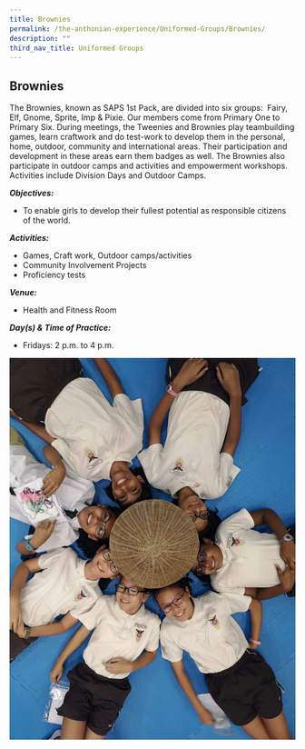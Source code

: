 ```yaml
---
title: Brownies
permalink: /the-anthonian-experience/Uniformed-Groups/Brownies/
description: ""
third_nav_title: Uniformed Groups
---
```

## Brownies 

The Brownies, known as SAPS 1st Pack, are divided into six groups:  Fairy, Elf, Gnome, Sprite, Imp & Pixie. Our members come from Primary One to Primary Six. During meetings, the Tweenies and Brownies play teambuilding games, learn craftwork and do test-work to develop them in the personal, home, outdoor, community and international areas. Their participation and development in these areas earn them badges as well. The Brownies also participate in outdoor camps and activities and empowerment workshops. Activities include Division Days and Outdoor Camps.

  

**_Objectives:_**

*   To enable girls to develop their fullest potential as responsible citizens of the world.

  

_**Activities:**_

*   Games, Craft work, Outdoor camps/activities
*   Community Involvement Projects
*   Proficiency tests

  

_**Venue:**_

*   Health and Fitness Room

  

_**Day(s) & Time of Practice:**_

*   Fridays: 2 p.m. to 4 p.m.

![](/images/Brownies1.jpeg)
